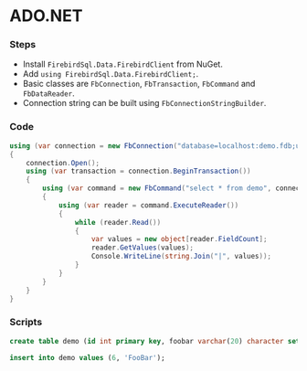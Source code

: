 # ADO.NET

### Steps

* Install `FirebirdSql.Data.FirebirdClient` from NuGet.
* Add `using FirebirdSql.Data.FirebirdClient;`.
* Basic classes are `FbConnection`, `FbTransaction`, `FbCommand` and `FbDataReader`.
* Connection string can be built using `FbConnectionStringBuilder`.

### Code

```csharp
using (var connection = new FbConnection("database=localhost:demo.fdb;user=sysdba;password=masterkey"))
{
	connection.Open();
	using (var transaction = connection.BeginTransaction())
	{
		using (var command = new FbCommand("select * from demo", connection, transaction))
		{
			using (var reader = command.ExecuteReader())
			{
				while (reader.Read())
				{
					var values = new object[reader.FieldCount];
					reader.GetValues(values);
					Console.WriteLine(string.Join("|", values));
				}
			}
		}
	}
}
```

### Scripts

```sql
create table demo (id int primary key, foobar varchar(20) character set utf8);
```

```sql
insert into demo values (6, 'FooBar');
```
